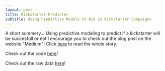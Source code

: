 ```yaml
---
layout: post
title: Kickstarter Predicter
subtitle: Using Predictive Models to Aid in Kickstarter Campaigns
---
```

A short summery...
Using predictive modeling to predict if a kickstarter will be succesfull or not
I encourage you to check out the blog post on the website "Medium"! Click [here](https://medium.com/@tylerrussin2/predictive-modeling-and-kick-starter-874a52720412?sk=bd4451c88e68da4ca6adffec3041be6f) to read the whole story. 

Check out the code [here](https://github.com/Tyler9937/Kickstarter-Predicter/blob/master/Unit%202%20Build.ipynb)!

Check out the raw data [here](https://webrobots.io/kickstarter-datasets/)!
